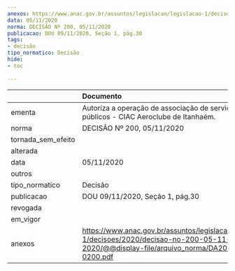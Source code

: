 ```yaml
---
anexos: https://www.anac.gov.br/assuntos/legislacao/legislacao-1/decisoes/2020/decisao-no-200-05-11-2020/@@display-file/arquivo_norma/DA2020-0200.pdf
data: 05/11/2020
norma: DECISÃO Nº 200, 05/11/2020
publicacao: DOU 09/11/2020, Seção 1, pág.30
tags:
- decisão
tipo_normatico: Decisão
hide: 
- toc 
 
---
```


|                    | Documento                                                                                                                                     |
|:-------------------|:----------------------------------------------------------------------------------------------------------------------------------------------|
| ementa             | Autoriza a operação de associação de serviços aéreos públicos - CIAC Aeroclube de Itanhaém.                                                   |
| norma              | DECISÃO Nº 200, 05/11/2020                                                                                                                    |
| tornada_sem_efeito |                                                                                                                                               |
| alterada           |                                                                                                                                               |
| data               | 05/11/2020                                                                                                                                    |
| outros             |                                                                                                                                               |
| tipo_normatico     | Decisão                                                                                                                                       |
| publicacao         | DOU 09/11/2020, Seção 1, pág.30                                                                                                               |
| revogada           |                                                                                                                                               |
| em_vigor           |                                                                                                                                               |
| anexos             | https://www.anac.gov.br/assuntos/legislacao/legislacao-1/decisoes/2020/decisao-no-200-05-11-2020/@@display-file/arquivo_norma/DA2020-0200.pdf |